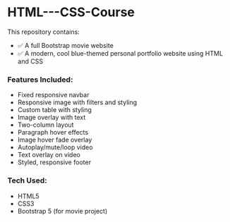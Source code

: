 # HTML---CSS-Course

This repository contains:

- ✅ A full Bootstrap movie website 
- ✅ A modern, cool blue-themed personal portfolio website using HTML and CSS

### Features Included:

- Fixed responsive navbar
- Responsive image with filters and styling
- Custom table with styling
- Image overlay with text
- Two-column layout
- Paragraph hover effects
- Image hover fade overlay
- Autoplay/mute/loop video
- Text overlay on video
- Styled, responsive footer

### Tech Used:
- HTML5
- CSS3
- Bootstrap 5 (for movie project)
